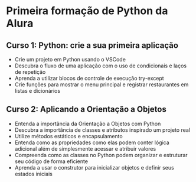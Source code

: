 # Primeira formação de Python da Alura
## Curso 1: Python: crie a sua primeira aplicação
- Crie um projeto em Python usando o VSCode
- Descubra o fluxo de uma aplicação com o uso de condicionais e laços de repetição
- Aprenda a utilizar blocos de controle de execução try-except
- Crie funções para mostrar o menu principal e registrar restaurantes em listas e dicionários

## Curso 2: Aplicando a Orientação a Objetos

- Entenda a importância da Orientação a Objetos com Python
- Descubra a importância de classes e atributos inspirado um projeto real
- Utilize métodos estáticos e encapsulamento
- Entenda como as propriedades como elas podem conter lógica adicional além de simplesmente acessar e atribuir valores
- Compreenda como as classes no Python podem organizar e estruturar seu código de forma eficiente
- Aprenda a usar o construtor para inicializar objetos e definir seus estados iniciais